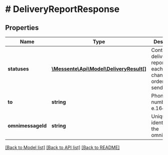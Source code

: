 # # DeliveryReportResponse

## Properties

Name | Type | Description | Notes
------------ | ------------- | ------------- | -------------
**statuses** | [**\Messente\Api\Model\DeliveryResult[]**](DeliveryResult.md) | Contains the delivery reports for each channnel, ordered by send order | 
**to** | **string** | Phone number in e.164 format | 
**omnimessageId** | **string** | Unique identifier for the omnimessage | 

[[Back to Model list]](../../README.md#documentation-for-models) [[Back to API list]](../../README.md#documentation-for-api-endpoints) [[Back to README]](../../README.md)


